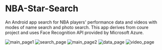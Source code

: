 # NBA-Star-Search
An Android app search for NBA players' performance data and videos with modes of name search and photo search. 
This app derives from coure project and uses Face Recognition API provided by Microsoft Azure.

![main_page1](images/UI_p1.jpg)
![search_page](images/UI_p2.jpg)
![main_page2](images/UI_p3.jpg)
![data_page](images/UI_p4.jpg)
![video_page](images/UI_p5.jpg)
